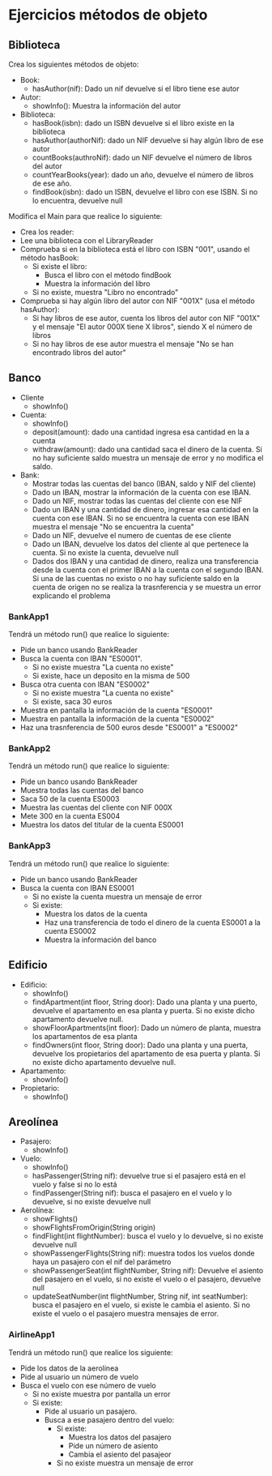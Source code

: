 # Ejercicios métodos de objeto

## Biblioteca

Crea los siguientes métodos de objeto:

* Book:
  * hasAuthor(nif): Dado un nif devuelve si el libro tiene ese autor
* Autor:
  * showInfo(): Muestra la información del autor
* Biblioteca:
  * hasBook(isbn): dado un ISBN devuelve si el libro existe en la biblioteca
  * hasAuthor(authorNif): dado un NIF devuelve si hay algún libro de ese autor
  * countBooks(authroNif): dado un NIF devuelve el número de libros del autor
  * countYearBooks(year): dado un año, devuelve el número de libros de ese año.
  * findBook(isbn): dado un ISBN, devuelve el libro con ese ISBN. Si no lo encuentra, devuelve null

Modifica el Main para que realice lo siguiente:

* Crea los reader:
* Lee una biblioteca con el LibraryReader
* Comprueba si en la biblioteca está el libro  con ISBN "001", usando el método hasBook:
  * Si existe el libro:
    * Busca el libro con el método findBook
    * Muestra la información del libro
  * Si no existe,  muestra "Libro no encontrado"
* Comprueba si hay algún libro del autor con NIF "001X" (usa el método hasAuthor):
  * Si hay libros de ese autor, cuenta los libros del autor con NIF "001X" y el mensaje "El autor 000X tiene X libros", siendo X el número de libros
  * Si no hay libros de ese autor muestra el mensaje "No se han encontrado libros del autor"

## Banco

* Cliente
  * showInfo()
* Cuenta:
  * showInfo()
  * deposit(amount): dado una cantidad ingresa esa cantidad en la a cuenta
  * withdraw(amount): dado una cantidad saca el dinero de la cuenta. Si no hay suficiente saldo muestra un mensaje de error y no modifica el saldo.
* Bank:
  * Mostrar todas las cuentas del banco (IBAN, saldo y NIF del cliente)
  * Dado un IBAN, mostrar la información de la cuenta con ese IBAN.
  * Dado un NIF, mostrar todas las cuentas del cliente con ese NIF
  * Dado un IBAN y una cantidad de dinero, ingresar esa cantidad en la cuenta con ese IBAN. Si no se encuentra la cuenta con ese IBAN muestra el mensaje "No se encuentra la cuenta"
  * Dado un NIF, devuelve el numero de cuentas de ese cliente
  * Dado un IBAN, devuelve los datos del cliente al que pertenece la cuenta. Si no existe la cuenta, devuelve null
  * Dados dos IBAN y una cantidad de dinero, realiza una transferencia desde la cuenta con el primer IBAN a la cuenta con el segundo IBAN. Si una de las cuentas no existo o no hay suficiente saldo en la cuenta de origen no se realiza la trasnferencia y se muestra un error explicando el problema

### BankApp1

Tendrá un método run() que realice lo siguiente:

* Pide un banco usando BankReader
* Busca la cuenta con IBAN "ES0001".
  * Si no existe muestra "La cuenta no existe"
  * Si existe, hace un deposito en la misma de 500
* Busca otra cuenta con IBAN "ES0002"
  * Si no existe muestra "La cuenta no existe"
  * Si existe, saca 30 euros
* Muestra en pantalla la información de la cuenta "ES0001"
* Muestra en pantalla la información de la cuenta "ES0002"
* Haz una trasnferencia de 500 euros desde "ES0001" a "ES0002"

### BankApp2

Tendrá un método run() que realice lo siguiente:

* Pide un banco usando BankReader
* Muestra todas las cuentas del banco
* Saca 50 de la cuenta ES0003
* Muestra las cuentas del cliente con NIF 000X
* Mete 300 en la cuenta ES004
* Muestra los datos del titular de la cuenta ES0001

### BankApp3

Tendrá un método run() que realice lo siguiente:

* Pide un banco usando BankReader
* Busca la cuenta con IBAN ES0001
  * Si no existe la cuenta muestra un mensaje de error
  * Si existe:
    * Muestra los datos de la cuenta
    * Haz una transferencia de todo el dinero de la cuenta ES0001 a la cuenta ES0002
    * Muestra la información del banco

## Edificio

* Edificio:
  * showInfo()
  * findApartment(int floor, String door): Dado una planta y una puerto, devuelve el apartamento en esa planta y puerta. Si no existe dicho apartamento devuelve null.
  * showFloorApartments(int floor): Dado un número de planta, muestra los apartamentos de esa planta
  * findOwners(int floor, String door): Dado una planta y una puerta, devuelve los propietarios del apartamento de esa puerta y planta. Si no existe dicho apartamento devuelve null.
* Apartamento:
  * showInfo()
* Propietario:
  * showInfo()

## Areolínea

* Pasajero:
  * showInfo()
* Vuelo:
  * showInfo()
  * hasPassenger(String nif): devuelve true si el pasajero está en el vuelo y false si no lo está
  * findPassenger(String nif): busca el pasajero en el vuelo y lo devuelve, si no existe devuelve null
* Aerolínea:
  * showFlights()
  * showFlightsFromOrigin(String origin)
  * findFlight(int flightNumber): busca el vuelo y lo devuelve, si no existe devuelve null
  * showPassengerFlights(String nif): muestra todos los vuelos donde haya un pasajero con el nif del parámetro
  * showPassengerSeat(int flightNumber, String nif): Devuelve el asiento del pasajero en el vuelo, si no existe el vuelo o el pasajero, devuelve null
  * updateSeatNumber(int flightNumber, String nif, int seatNumber): busca el pasajero en el vuelo, si existe le cambia el asiento. Si no existe el vuelo o el pasajero muestra mensajes de error.

### AirlineApp1

Tendrá un método run() que realice los siguiente:

* Pide los datos de la aerolínea
* Pide al usuario un número de vuelo
* Busca el vuelo con ese número de vuelo
  * Si no existe muestra por pantalla un error
  * Si existe:
    * Pide al usuario un pasajero.
    * Busca a ese pasajero dentro del vuelo:
      * Si existe:
        * Muestra los datos del pasajero
        * Pide un número de asiento
        * Cambia el asiento del pasajeor
      * Si no existe muestra un mensaje de error

